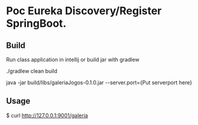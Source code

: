 # Poc Eureka Discovery/Register SpringBoot.

## Build 

Run class application in intellij or build jar with gradlew


./gradlew clean build

java -jar build/libs/galeriaJogos-0.1.0.jar --server.port={Put serverport here}

## Usage 

$ curl http://127.0.0.1:9001/galeria


